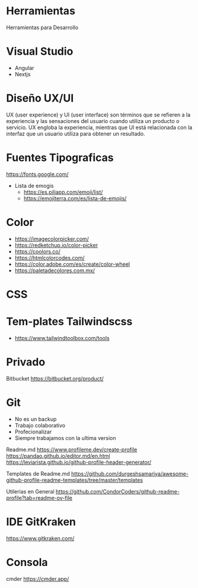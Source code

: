 # Herramientas
Herramientas para Desarrollo

# Visual Studio
* Angular
* Nextjs

# Diseño UX/UI

UX (user experience) y UI (user interface) son términos que se refieren a la experiencia y las sensaciones del usuario cuando utiliza un producto o servicio. UX engloba la experiencia, mientras que UI está relacionada con la interfaz que un usuario utiliza para obtener un resultado.
# Fuentes Tipograficas

https://fonts.google.com/

* Lista de emogis
  * https://es.piliapp.com/emoji/list/
  * https://emojiterra.com/es/lista-de-emojis/

# Color

* https://imagecolorpicker.com/
* https://redketchup.io/color-picker
* https://coolors.co/
* https://htmlcolorcodes.com/
* https://color.adobe.com/es/create/color-wheel
* https://paletadecolores.com.mx/  

# CSS

# Tem-plates Tailwindscss

* https://www.tailwindtoolbox.com/tools

  
# Privado

Bitbucket
https://bitbucket.org/product/

# Git
* No es un backup
* Trabajo colaborativo
* Profecionalizar
* Siempre trabajamos con la ultima version
  
Readme.md
https://www.profileme.dev/create-profile
https://pandao.github.io/editor.md/en.html
https://leviarista.github.io/github-profile-header-generator/

Templates de Readme.md
https://github.com/durgeshsamariya/awesome-github-profile-readme-templates/tree/master/templates

Utilerias en General
https://github.com/CondorCoders/github-readme-profile?tab=readme-ov-file

# IDE GitKraken

https://www.gitkraken.com/

# Consola

cmder
https://cmder.app/



